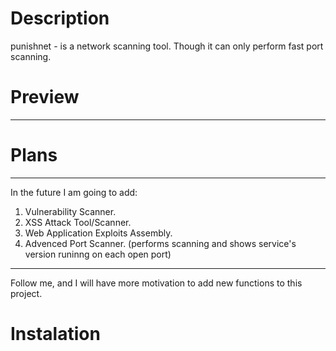 # Description
punishnet - is a network scanning tool. 
Though it can only perform fast port scanning.

# Preview
---------------------------

# Plans
--------------------------------------------------
In the future I am going to add:
1. Vulnerability Scanner.
2. XSS Attack Tool/Scanner.
3. Web Application Exploits Assembly.
4. Advenced Port Scanner. 
  (performs scanning and shows service's version 
   runinng on each open port)
--------------------------------------------------

Follow me, and I will have more motivation to add new functions to this project.

# Instalation

